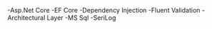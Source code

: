 -Asp.Net Core
-EF Core
-Dependency Injection
-Fluent Validation
-Architectural Layer
-MS Sql
-SeriLog

